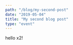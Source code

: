 ```yaml
---
path: "/blog/my-second-post"
date: "2019-05-04"
title: "My second blog post"
type: "event"
---
```


hello x2!